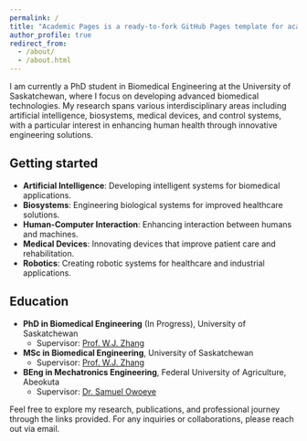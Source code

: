 ```yaml
---
permalink: /
title: "Academic Pages is a ready-to-fork GitHub Pages template for academic personal websites"
author_profile: true
redirect_from: 
  - /about/
  - /about.html
---
```


I am currently a PhD student in Biomedical Engineering at the University of Saskatchewan, where I focus on developing advanced biomedical technologies. My research spans various interdisciplinary areas including artificial intelligence, biosystems, medical devices, and control systems, with a particular interest in enhancing human health through innovative engineering solutions.

Getting started
------
- **Artificial Intelligence**: Developing intelligent systems for biomedical applications.
- **Biosystems**: Engineering biological systems for improved healthcare solutions.
- **Human-Computer Interaction**: Enhancing interaction between humans and machines.
- **Medical Devices**: Innovating devices that improve patient care and rehabilitation.
- **Robotics**: Creating robotic systems for healthcare and industrial applications.

Education
------
- **PhD in Biomedical Engineering** (In Progress), University of Saskatchewan
  - Supervisor: <a href="https://scholar.google.com/citations?user=sE7TBcEAAAAJ&hl=en" target="_blank">Prof. W.J. Zhang</a>
- **MSc in Biomedical Engineering**, University of Saskatchewan
  - Supervisor: <a href="https://scholar.google.com/citations?user=sE7TBcEAAAAJ&hl=en" target="_blank">Prof. W.J. Zhang</a>
- **BEng in Mechatronics Engineering**, Federal University of Agriculture, Abeokuta
  - Supervisor: <a href="https://scholar.google.com/citations?hl=en&user=tai8cVAAAAAJ" target="_blank">Dr. Samuel Owoeye</a>

Feel free to explore my research, publications, and professional journey through the links provided. For any inquiries or collaborations, please reach out via email.
